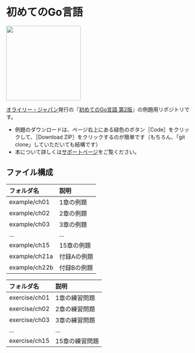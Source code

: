# 初めてのGo言語

<img src="https://www.marlin-arms.com/jpn/arts/books-small/learning-go2.png" width="200px">

[オライリー・ジャパン](https://www.oreilly.co.jp/books/9784814400041)発行の『[初めてのGo言語 第2版](https://www.marlin-arms.com/support/learning-go2/)』の例題用リポジトリです。

<div>
<ul>
  <li>	
  例題のダウンロードは、ページ右上にある緑色のボタン［Code］をクリックして、［Download ZIP］をクリックするのが簡単です（もちろん、「git clone」していただいても結構です）
  </li>

<li>  
  本について詳しくは<a href="https://www.marlin-arms.com/support/larning-go2/">サポートページ</a>をご覧ください。
  </li>
</div>

## ファイル構成

|フォルダ名  |説明         |
|:--        |:--         |
|example/ch01       |1章の例題    |
|example/ch02       |2章の例題    |
|example/ch03       |3章の例題    |
|...        |...         |
|example/ch15       |15章の例題   |
|example/ch21a      |付録Aの例題   |
|example/ch22b      |付録Bの例題   |


|フォルダ名  |説明         |
|:--        |:--         |
|exercise/ch01       |1章の練習問題    |
|exercise/ch02       |2章の練習問題    |
|exercise/ch03       |3章の練習問題    |
|...        |...         |
|exercise/ch15       |15章の練習問題   |

<!--  |exercise/ch21a      |付録Aの練習問題   |
 |exercise/ch22b      |付録Bの練習問題   | -->





